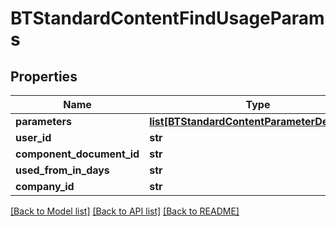 # BTStandardContentFindUsageParams

## Properties
Name | Type | Description | Notes
------------ | ------------- | ------------- | -------------
**parameters** | [**list[BTStandardContentParameterDefinition]**](BTStandardContentParameterDefinition.md) |  | [optional] 
**user_id** | **str** |  | [optional] 
**component_document_id** | **str** |  | [optional] 
**used_from_in_days** | **str** |  | [optional] 
**company_id** | **str** |  | [optional] 

[[Back to Model list]](../README.md#documentation-for-models) [[Back to API list]](../README.md#documentation-for-api-endpoints) [[Back to README]](../README.md)


